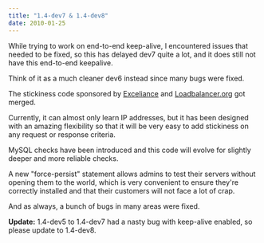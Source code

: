 ```yaml
---
title: "1.4-dev7 & 1.4-dev8"
date: 2010-01-25
---
```

While trying to work on end-to-end keep-alive, I encountered issues that needed to be fixed, so this has delayed dev7 quite a lot, and it does still not have this end-to-end keepalive.

Think of it as a much cleaner dev6 instead since many bugs were fixed.

The stickiness code sponsored by [Exceliance](http://www.exceliance.fr/) and [Loadbalancer.org](http://www.loadbalancer.org/) got merged.

Currently, it can almost only learn IP addresses, but it has been designed with an amazing flexibility so that it will be very easy to add stickiness on any request or response criteria.

MySQL checks have been introduced and this code will evolve for slightly deeper and more reliable checks.

A new "force-persist" statement allows admins to test their servers without opening them to the world, which is very convenient to ensure they're correctly installed and that their customers will not face a lot of crap.

And as always, a bunch of bugs in many areas were fixed.

**Update:** 1.4-dev5 to 1.4-dev7 had a nasty bug with keep-alive enabled, so please update to 1.4-dev8.
